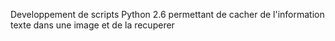 Developpement de scripts Python 2.6 permettant de cacher de l'information texte dans une image et de la recuperer